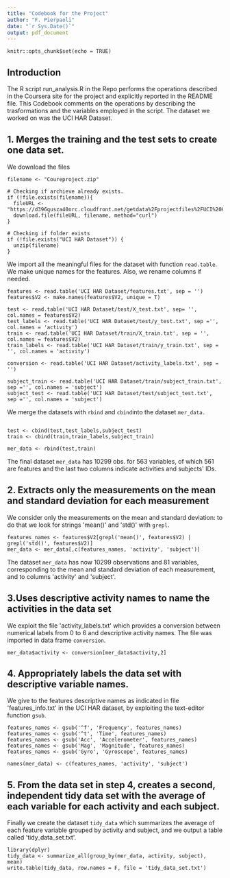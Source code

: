 ```yaml
---
title: "Codebook for the Project"
author: "F. Pierpaoli"
date: "`r Sys.Date()`"
output: pdf_document
---
```


```{r setup, include=FALSE}
knitr::opts_chunk$set(echo = TRUE)
```

## Introduction

The R script run_analysis.R in the Repo performs the operations described in the Coursera site for the project and explicitly reported in the README file. This Codebook comments on the operations by describing the trasformations and the variables employed in the script. The dataset we worked on was the UCI HAR Dataset.

## 1. Merges the training and the test sets to create one data set.

We download the files

```{r}
filename <- "Coureproject.zip"

# Checking if archieve already exists.
if (!file.exists(filename)){
  fileURL <- "https://d396qusza40orc.cloudfront.net/getdata%2Fprojectfiles%2FUCI%20HAR%20Dataset.zip"
  download.file(fileURL, filename, method="curl")
}  

# Checking if folder exists
if (!file.exists("UCI HAR Dataset")) { 
  unzip(filename) 
}
```

We import all the meaningful files for the dataset with function `read.table`. We make unique names for the features. Also, we rename columns if needed.

```{r}
features <- read.table('UCI HAR Dataset/features.txt', sep = '')
features$V2 <- make.names(features$V2, unique = T) 

test <- read.table('UCI HAR Dataset/test/X_test.txt', sep= '', col.names = features$V2)
test_labels <- read.table('UCI HAR Dataset/test/y_test.txt', sep ='', col.names = 'activity')
train <- read.table('UCI HAR Dataset/train/X_train.txt', sep = '', col.names = features$V2)
train_labels <- read.table('UCI HAR Dataset/train/y_train.txt', sep = '', col.names = 'activity')

conversion <- read.table('UCI HAR Dataset/activity_labels.txt', sep = '')

subject_train <- read.table('UCI HAR Dataset/train/subject_train.txt', sep ='', col.names = 'subject')
subject_test <- read.table('UCI HAR Dataset/test/subject_test.txt', sep ='', col.names = 'subject')
```

We merge the datasets with `rbind` and `cbind`into the dataset `mer_data.`

```{r}

test <- cbind(test,test_labels,subject_test)
train <- cbind(train,train_labels,subject_train)

mer_data <- rbind(test,train)
```

The final dataset `mer_data` has 10299 obs. for 563 variables, of which 561 are features and the last two columns indicate activities and subjects' IDs.

## 2. Extracts only the measurements on the mean and standard deviation for each measurement

We consider only the measurements on the mean and standard deviation: to do that we look for strings 'mean()' and 'std()' with `grepl`.

```{r}
features_names <- features$V2[grepl('mean()', features$V2) | grepl('std()', features$V2)]
mer_data <- mer_data[,c(features_names, 'activity', 'subject')]
```

The dataset `mer_data` has now 10299 observations and 81 variables, corresponding to the mean and standard deviation of each measurement, and to columns 'activity' and 'subject'.

## 3.Uses descriptive activity names to name the activities in the data set

We exploit the file 'activity_labels.txt' which provides a conversion between numerical labels from 0 to 6 and descriptive activity names. The file was imported in data frame `conversion`.

```{r}
mer_data$activity <- conversion[mer_data$activity,2]
```

## 4. Appropriately labels the data set with descriptive variable names.

We give to the features descriptive names as indicated in file 'features_info.txt' in the UCI HAR dataset, by exploiting the text-editor function `gsub`.

```{r}
features_names <- gsub('^f', 'Frequency', features_names)
features_names <- gsub('^t', 'Time', features_names)
features_names <- gsub('Acc', 'Accelerometer', features_names)
features_names <- gsub('Mag', 'Magnitude', features_names)
features_names <- gsub('Gyro', 'Gyroscope', features_names)

names(mer_data) <- c(features_names, 'activity', 'subject')   
```

## 5. From the data set in step 4, creates a second, independent tidy data set with the average of each variable for each activity and each subject.

Finally we create the dataset `tidy_data` which summarizes the average of each feature variable grouped by activity and subject, and we output a table called 'tidy_data_set.txt'.

```{r}
library(dplyr)
tidy_data <- summarize_all(group_by(mer_data, activity, subject), mean)
write.table(tidy_data, row.names = F, file = 'tidy_data_set.txt')
```

## 

## 
